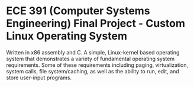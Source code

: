 # ECE 391 (Computer Systems Engineering) Final Project - Custom Linux Operating System

Written in x86 assembly and C.  A simple, Linux-kernel based operating system that demonstrates a variety of fundamental operating system requirements.  Some of these requirements including paging, virtualization, system calls, file system/caching, as well as the ability to run, edit, and store user-input programs.